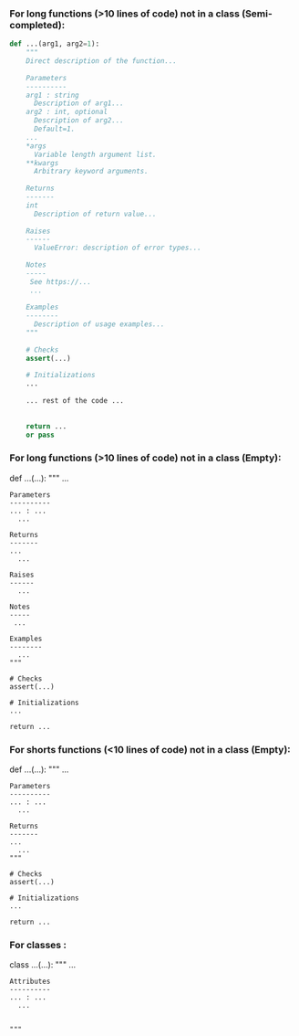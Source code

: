 
### For long functions (>10 lines of code) not in a class (Semi-completed):

``` python
def ...(arg1, arg2=1):
    """
    Direct description of the function...
    
    Parameters
    ----------
    arg1 : string
      Description of arg1...
    arg2 : int, optional
      Description of arg2...
      Default=1.
    ...
    *args
      Variable length argument list.
    **kwargs
      Arbitrary keyword arguments.
    
    Returns
    -------
    int
      Description of return value...
    
    Raises
    ------
      ValueError: description of error types...
    
    Notes
    -----
     See https://...
     ...
    
    Examples
    --------
      Description of usage examples...
    """
    
    # Checks
    assert(...)
    
    # Initializations
    ...
        
    ... rest of the code ...
    
    
    return ...
    or pass
```
    

### For long functions (>10 lines of code) not in a class (Empty):

def ...(...):
    """
    ...
    
    Parameters
    ----------
    ... : ...
      ...
    
    Returns
    -------
    ...
      ...
    
    Raises
    ------
      ...
    
    Notes
    -----
     ...
    
    Examples
    --------
      ...
    """
    
    # Checks
    assert(...)
    
    # Initializations
    ...
    
    return ...
    
    

### For shorts functions (<10 lines of code) not in a class (Empty):


def ...(...):
    """
    ...
    
    Parameters
    ----------
    ... : ...
      ...
    
    Returns
    -------
    ...
      ...
    """
    
    # Checks
    assert(...)
    
    # Initializations
    ...
    
    return ...
    
    

### For classes :

class ...(...):
    """
    ...
    
    Attributes
    ----------
    ... : ...
      ...
    
    
    """



    
    
    
    
    